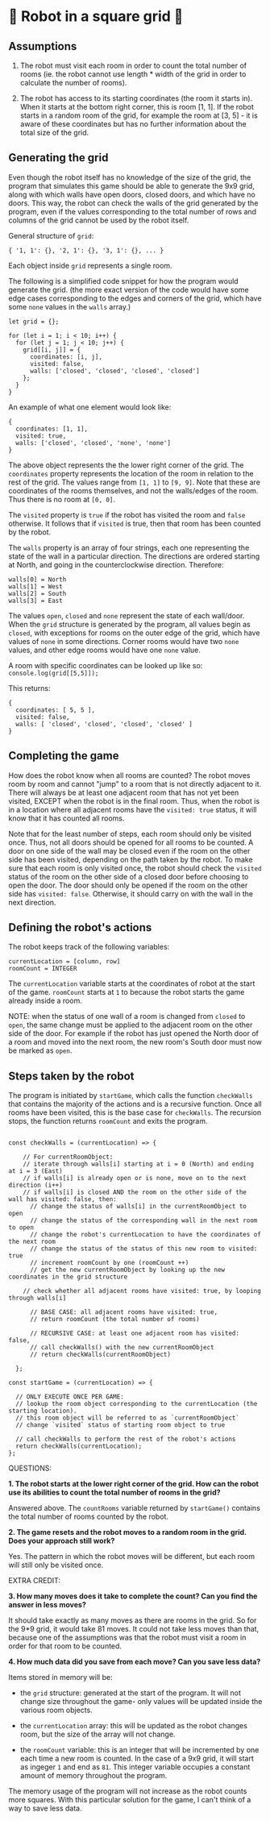# 🤖 Robot in a square grid 🤖

## Assumptions

1. The robot must visit each room in order to count the total number of rooms (ie. the robot cannot use length * width of the grid in order to calculate the number of rooms).

2. The robot has access to its starting coordinates (the room it starts in). When it starts at the bottom right corner, this is room [1, 1]. If the robot starts in a random room of the grid, for example the room at [3, 5] - it is aware of these coordinates but has no further information about the total size of the grid. 


## Generating the grid

Even though the robot itself has no knowledge of the size of the grid, the program that simulates this game should be able to generate the 9x9 grid, along with which walls have open doors, closed doors, and which have no doors. This way, the robot can check the walls of the grid generated by the program, even if the values corresponding to the total number of rows and columns of the grid cannot be used by the robot itself.

General structure of `grid`:
```
{ '1, 1': {}, '2, 1': {}, '3, 1': {}, ... }
```
Each object inside `grid` represents a single room. 

The following is a simplified code snippet for how the program would generate the grid. (the more exact version of the code would have some edge cases corresponding to the edges and corners of the grid, which have some `none` values in the `walls` array.) 

```
let grid = {};

for (let i = 1; i < 10; i++) {
  for (let j = 1; j < 10; j++) {
    grid[[i, j]] = {
      coordinates: [i, j], 
      visited: false,
      walls: ['closed', 'closed', 'closed', 'closed']
    };
  } 
}
```
An example of what one element would look like:
```
{
  coordinates: [1, 1], 
  visited: true,
  walls: ['closed', 'closed', 'none', 'none']
}
```

The above object represents the the lower right corner of the grid. The `coordinates` property represents the location of the room in relation to the rest of the grid. The values range from `[1, 1]` to `[9, 9]`. Note that these are coordinates of the rooms themselves, and not the walls/edges of the room. Thus there is no room at `[0, 0]`.

The `visited` property is `true` if the robot has visited the room and `false` otherwise. It follows that if `visited` is true, then that room has been counted by the robot. 

The `walls` property is an array of four strings, each one representing the state of the wall in a particular direction. The directions are ordered starting at North, and going in the counterclockwise direction. Therefore: 

```
walls[0] = North
walls[1] = West
walls[2] = South 
walls[3] = East
```

The values `open`, `closed` and `none` represent the state of each wall/door. When the `grid` structure is generated by the program, all values begin as `closed`, with exceptions for rooms on the outer edge of the grid, which have values of `none` in some directions. Corner rooms would have two `none` values, and other edge rooms would have one `none` value.

A room with specific coordinates can be looked up like so: `console.log(grid[[5,5]]);` 

This returns:
```
{
  coordinates: [ 5, 5 ],
  visited: false,
  walls: [ 'closed', 'closed', 'closed', 'closed' ]
}
``` 

## Completing the game

How does the robot know when all rooms are counted? The robot moves room by room and cannot "jump" to a room that is not directly adjacent to it. There will always be at least one adjacent room that has not yet been visited, EXCEPT when the robot is in the final room. Thus, when the robot is in a location where all adjacent rooms have the `visited: true` status, it will know that it has counted all rooms.

Note that for the least number of steps, each room should only be visited once. Thus, not all doors should be opened for all rooms to be counted. A door on one side of the wall may be closed even if the room on the other side has been visited, depending on the path taken by the robot. To make sure that each room is only visited once, the robot should check the `visited` status of the room on the other side of a closed door before choosing to open the door. The door should only be opened if the room on the other side has `visited: false`. Otherwise, it should carry on with the wall in the next direction. 


## Defining the robot's actions

The robot keeps track of the following variables:

```
currentLocation = [column, row] 
roomCount = INTEGER
```

The `currentLocation` variable starts at the coordinates of robot at the start of the game. `roomCount` starts at `1` to because the robot starts the game already inside a room.

NOTE: when the status of one wall of a room is changed from `closed` to `open`, the same change must be applied to the adjacent room on the other side of the door. For example if the robot has just opened the North door of a room and moved into the next room, the new room's South door must now be marked as `open`.

## Steps taken by the robot


The program is initiated by `startGame`, which calls the function `checkWalls` that contains the majority of the actions and is a recursive function. Once all rooms have been visited, this is the base case for `checkWalls`. The recursion stops, the function returns `roomCount` and exits the program.

```

const checkWalls = (currentLocation) => {

    // For currentRoomObject:
    // iterate through walls[i] starting at i = 0 (North) and ending at i = 3 (East)
    // if walls[i] is already open or is none, move on to the next direction (i++)
    // if walls[i] is closed AND the room on the other side of the wall has visited: false, then:
      // change the status of walls[i] in the currentRoomObject to open
      // change the status of the corresponding wall in the next room to open
      // change the robot's currentLocation to have the coordinates of the next room
      // change the status of the status of this new room to visited: true
      // increment roomCount by one (roomCount ++)
      // get the new currentRoomObject by looking up the new coordinates in the grid structure

    // check whether all adjacent rooms have visited: true, by looping through walls[i]

      // BASE CASE: all adjacent rooms have visited: true, 
      // return roomCount (the total number of rooms)

      // RECURSIVE CASE: at least one adjacent room has visited: false, 
      // call checkWalls() with the new currentRoomObject
      // return checkWalls(currentRoomObject)

  };
  
const startGame = (currentLocation) => {

  // ONLY EXECUTE ONCE PER GAME:
  // lookup the room object corresponding to the currentLocation (the starting location).
  // this room object will be referred to as `currentRoomObject`
  // change `visited` status of starting room object to true
  
  // call checkWalls to perform the rest of the robot's actions
  return checkWalls(currentLocation);
};

```


QUESTIONS: 

**1. The robot starts at the lower right corner of the grid. How can the robot use its abilities to count the total number of rooms in the grid?**

Answered above. The `countRooms` variable returned by `startGame()` contains the total number of rooms counted by the robot. 


**2. The game resets and the robot moves to a random room in the grid. Does your approach still work?**

Yes. The pattern in which the robot moves will be different, but each room will still only be visited once. 

EXTRA CREDIT:

**3. How many moves does it take to complete the count? Can you find the answer in less moves?**

It should take exactly as many moves as there are rooms in the grid. So for the 9*9 grid, it would take 81 moves. It could not take less moves than that, because one of the assumptions was that the robot must visit a room in order for that room to be counted. 

**4. How much data did you save from each move? Can you save less data?**

Items stored in memory will be: 

- the `grid` structure: generated at the start of the program. It will not change size throughout the game- only values will be updated inside the various room objects. 

- the `currentLocation` array: this will be updated as the robot changes room, but the size of the array will not change. 

- the `roomCount` variable: this is an integer that will be incremented by one each time a new room is counted. In the case of a 9x9 grid, it will start as ingeger `1` and end as `81`. This integer variable occupies a constant amount of memory throughout the program.

The memory usage of the program will not increase as the robot counts more squares. With this particular solution for the game, I can't think of a way to save less data. 
